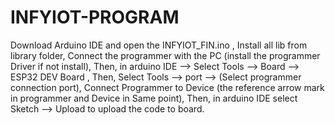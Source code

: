 # INFYIOT-PROGRAM
Download Arduino IDE and open the INFYIOT_FIN.ino ,
Install all lib from library folder,
Connect the programmer with the PC (install the programmer Driver if not install),
Then, in arduino IDE --> Select Tools --> Board --> ESP32 DEV Board ,
Then, Select Tools --> port --> (Select programmer connection port),
Connect Programmer to Device (the reference arrow mark in programmer and Device in Same point),
Then, in arduino IDE select Sketch --> Upload to upload the code to board.



